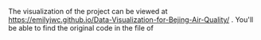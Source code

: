 The visualization of the project can be viewed at https://emilyjwc.github.io/Data-Visualization-for-Bejing-Air-Quality/ .
You'll be able to find the original code in the file of 
